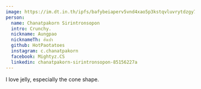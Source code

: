 ```yaml
---
image: https://im.dt.in.th/ipfs/bafybeiaperv5vnd4xao5p3kstqvluvrytdzgy7b6i45kfld6oc5hc2dteu/Chanatpakorn.jpeg
person:
  name: Chanatpakorn Sirintronsopon
  intro: Crunchy.
  nickname: Aungpao
  nicknameTh: อั่งเปา
  github: HotPaotatoes
  instagram: c.chanatpakorn
  facebook: Mightyz.CS
  linkedin: chanatpakorn-sirintronsopon-85156227a
---
```


I love jelly, especially the cone shape.